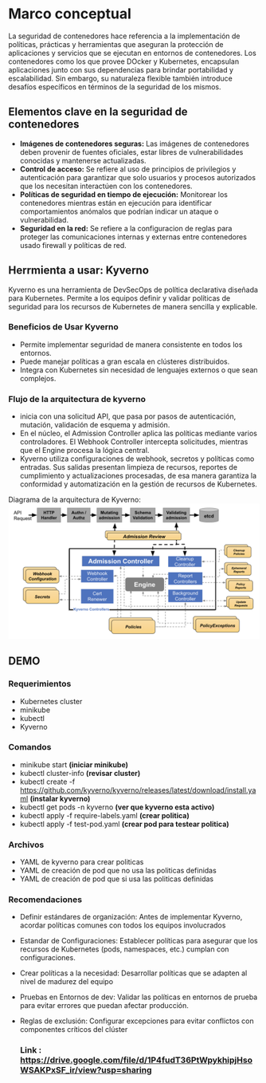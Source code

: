 
# Marco conceptual

La seguridad de contenedores hace referencia a la implementación de políticas, prácticas y herramientas que aseguran la protección de aplicaciones y servicios que se ejecutan en entornos de contenedores. Los contenedores como los que provee DOcker y Kubernetes, encapsulan aplicaciones junto con sus dependencias para brindar portabilidad y escalabilidad. Sin embargo, su naturaleza flexible también introduce desafíos específicos en términos de la seguridad de los mismos.


## Elementos clave en la seguridad de contenedores

- **Imágenes de contenedores seguras:** Las imágenes de contenedores deben provenir de fuentes oficiales, estar libres de vulnerabilidades conocidas y mantenerse actualizadas. 
- **Control de acceso:** Se refiere al uso de principios de privilegios y autenticación para garantizar que solo usuarios y procesos autorizados que los necesitan interactúen con los contenedores.
- **Políticas de seguridad en tiempo de ejecución:** Monitorear los contenedores mientras están en ejecución para identificar comportamientos anómalos que podrían indicar un ataque o vulnerabilidad.
- **Seguridad en la red:** Se refiere a la configuracion de reglas para proteger las comunicaciones internas y externas entre contenedores usado firewall y políticas de red.

## Herrmienta a usar: Kyverno

Kyverno es una herramienta de DevSecOps de política declarativa diseñada para Kubernetes. Permite a los equipos definir y validar políticas de seguridad para los recursos de Kubernetes de manera sencilla y explicable.
### Beneficios de Usar Kyverno
- Permite implementar seguridad de manera consistente en todos los entornos.
- Puede manejar políticas a gran escala en clústeres distribuidos.
- Integra con Kubernetes sin necesidad de lenguajes externos o que sean complejos.

### Flujo de la arquitectura de kyverno
- inicia con una solicitud API, que pasa por pasos de autenticación, mutación, validación de esquema y admisión.
- En el núcleo, el Admission Controller aplica las políticas mediante varios controladores. El Webhook Controller intercepta solicitudes, mientras que el Engine procesa la lógica central.
- Kyverno utiliza configuraciones de webhook, secretos y políticas como entradas. Sus salidas presentan limpieza de recursos, reportes de cumplimiento y actualizaciones procesadas, de esa manera garantiza la conformidad y automatización en la gestión de recursos de Kubernetes.

Diagrama de la arquitectura de Kyverno:
![Alt text](kyverno-architecture.png)

## DEMO

### Requerimientos
- Kubernetes cluster
- minikube
- kubectl
- Kyverno

### Comandos
- minikube start **(iniciar minikube)**
- kubectl cluster-info **(revisar cluster)**
- kubectl create -f https://github.com/kyverno/kyverno/releases/latest/download/install.yaml **(instalar kyverno)**
- kubectl get pods -n kyverno **(ver que kyverno esta activo)**
- kubectl apply -f require-labels.yaml **(crear politica)**
- kubectl apply -f test-pod.yaml **(crear pod para testear politica)**

### Archivos
- YAML de kyverno para crear politicas
- YAML de creación de pod que no usa las politicas definidas
- YAML de creación de pod que si usa las politicas definidas

### Recomendaciones
- Definir estándares de organización: Antes de implementar Kyverno, acordar políticas comunes con todos los equipos involucrados
- Estandar de Configuraciones: Establecer políticas para asegurar que los recursos de Kubernetes (pods, namespaces, etc.) cumplan con configuraciones.
- Crear políticas a la necesidad: Desarrollar políticas que se adapten al nivel de madurez del equipo
- Pruebas en Entornos de dev: Validar las políticas en entornos de prueba para evitar errores que puedan afectar producción.
- Reglas de exclusión: Configurar excepciones para evitar conflictos con componentes críticos del clúster



  ### Link : https://drive.google.com/file/d/1P4fudT36PtWpykhipjHsoWSAKPxSF_ir/view?usp=sharing
